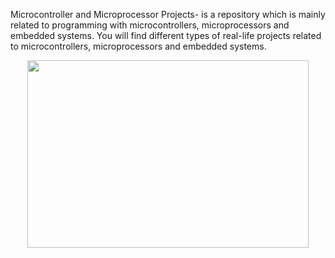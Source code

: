 Microcontroller and Microprocessor Projects- is a repository which is mainly related to programming with microcontrollers, microprocessors and embedded systems. You will find different types of real-life projects related to microcontrollers, microprocessors and embedded systems.     
<p align="center"><img height="300" width="450" src="https://encrypted-tbn0.gstatic.com/images?q=tbn:ANd9GcR_HPc0xUmayRq3do2mA7hB2gyB56VnKobrDzBTiNinjcK1OuiGXBYiWapJ0bPWfgYUUEI&usqp=CAU"></p>
                                                                  
